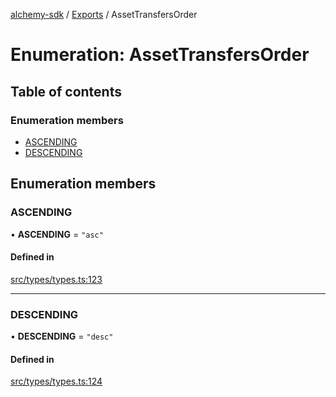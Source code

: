 [alchemy-sdk](../README.md) / [Exports](../modules.md) / AssetTransfersOrder

# Enumeration: AssetTransfersOrder

## Table of contents

### Enumeration members

- [ASCENDING](AssetTransfersOrder.md#ascending)
- [DESCENDING](AssetTransfersOrder.md#descending)

## Enumeration members

### ASCENDING

• **ASCENDING** = `"asc"`

#### Defined in

[src/types/types.ts:123](https://github.com/alchemyplatform/alchemy-sdk-js/blob/ae75103/src/types/types.ts#L123)

___

### DESCENDING

• **DESCENDING** = `"desc"`

#### Defined in

[src/types/types.ts:124](https://github.com/alchemyplatform/alchemy-sdk-js/blob/ae75103/src/types/types.ts#L124)
